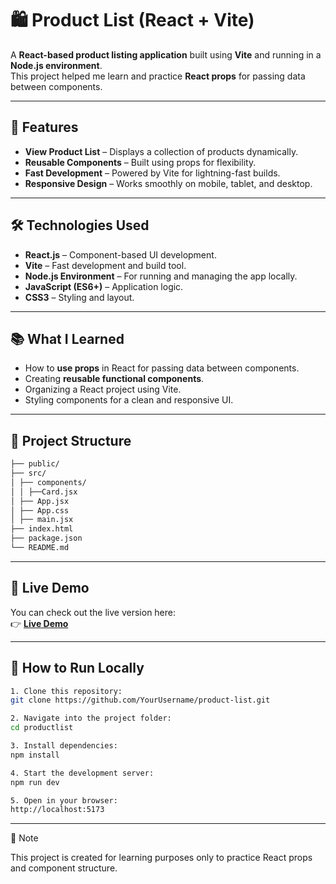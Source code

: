# 🛍️ Product List (React + Vite)

A **React-based product listing application** built using **Vite** and running in a **Node.js environment**.  
This project helped me learn and practice **React props** for passing data between components.

---

## 🚀 Features
- **View Product List** – Displays a collection of products dynamically.
- **Reusable Components** – Built using props for flexibility.
- **Fast Development** – Powered by Vite for lightning-fast builds.
- **Responsive Design** – Works smoothly on mobile, tablet, and desktop.

---

## 🛠️ Technologies Used
- **React.js** – Component-based UI development.
- **Vite** – Fast development and build tool.
- **Node.js Environment** – For running and managing the app locally.
- **JavaScript (ES6+)** – Application logic.
- **CSS3** – Styling and layout.

---

## 📚 What I Learned
- How to **use props** in React for passing data between components.
- Creating **reusable functional components**.
- Organizing a React project using Vite.
- Styling components for a clean and responsive UI.

---

## 📂 Project Structure
```bash
├── public/
├── src/
│ ├── components/
│ │ ├──Card.jsx
│ ├── App.jsx
│ ├── App.css
│ ├── main.jsx
├── index.html
├── package.json
└── README.md
```

---

## 🔗 Live Demo
You can check out the live version here:  
👉 [**Live Demo**](https://productlist6543.netlify.app/)

---

## 🔧 How to Run Locally
```bash
1. Clone this repository:
git clone https://github.com/YourUsername/product-list.git

2. Navigate into the project folder:
cd productlist

3. Install dependencies:
npm install

4. Start the development server:
npm run dev

5. Open in your browser:
http://localhost:5173
```

---

📌 Note

This project is created for learning purposes only to practice React props and component structure.
